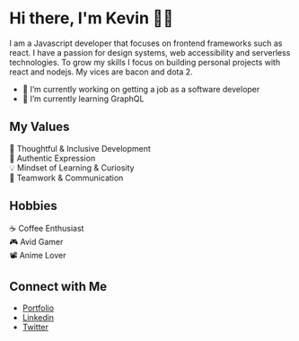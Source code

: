 # Hi there, I'm Kevin 👋🏼
I am a Javascript developer that focuses on frontend frameworks such as react. I have a passion for design systems, web accessibility and serverless technologies. To grow my skills I focus on building personal projects with react and nodejs. My vices are bacon and dota 2.

- 🔭 I’m currently working on getting a job as a software developer
- 🌱 I’m currently learning GraphQL

## My Values
🧠 Thoughtful & Inclusive Development <br/>
💖 Authentic Expression <br/>
💡 Mindset of Learning & Curiosity <br/>
🙌 Teamwork & Communication

## Hobbies
☕️ Coffee Enthusiast  <br/>
🎮 Avid Gamer </br>
📽 Anime Lover

## Connect with Me
- [Portfolio](https://www.jkevincodes.com/) <br/>
- [Linkedin](https://www.linkedin.com/in/jkevinruiz/) <br/>
- [Twitter](https://twitter.com/nivekziur_) <br/>


<!--
**jkevinruiz/jkevinruiz** is a ✨ _special_ ✨ repository because its `README.md` (this file) appears on your GitHub profile.

Here are some ideas to get you started:

- 🔭 I’m currently working on ...
- 🌱 I’m currently learning ...
- 👯 I’m looking to collaborate on ...
- 🤔 I’m looking for help with ...
- 💬 Ask me about ...
- 📫 How to reach me: ...
- 😄 Pronouns: ...
- ⚡ Fun fact: ...
-->
